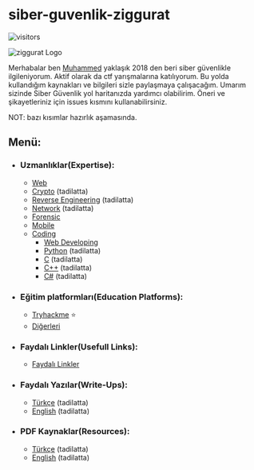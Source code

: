 # siber-guvenlik-ziggurat
 ![visitors](https://visitor-badge.laobi.icu/badge?page_id=mel4mi.siber-guvenlik-ziggurat)
 <p></p>
<img alt="ziggurat Logo" src="https://github.com/mel4mi/siber-guvenlik-ziggurat/blob/main/Depo/resimler/ziggurat-preview.png" />

Merhabalar ben [Muhammed](https://www.linkedin.com/in/muhammed-uzuner/) yaklaşık 2018 den beri siber güvenlikle ilgileniyorum. Aktif olarak da ctf yarışmalarına katılıyorum. Bu yolda kullandığım kaynakları ve bilgileri sizle paylaşmaya çalışacağım. Umarım sizinde Siber Güvenlik yol haritanızda yardımcı olabilirim. Öneri ve şikayetleriniz için issues kısmını kullanabilirsiniz.

NOT: bazı kısımlar hazırlık aşamasında.


## Menü:
  * ### Uzmanlıklar(Expertise):
     * [ Web](/Depo/uzmanlıklar/Web)
     * [ Crypto](/Depo/uzmanlıklar/Crypto) (tadilatta)
     * [ Reverse Engineering](/Depo/uzmanlıklar/Reverse_Engineering) (tadilatta)
     * [ Network](/Depo/uzmanlıklar/Network) (tadilatta)
     * [ Forensic](/Depo/uzmanlıklar/Forensic)
     * [ Mobile ](/Depo/uzmanlıklar/Mobile) 
     * [ Coding](/Depo/uzmanlıklar/Coding) 
       * [ Web Developing](/Depo/uzmanlıklar/Coding/Web)
       * [Python]() (tadilatta)
       * [C]() (tadilatta)
       * [C++]() (tadilatta)
       * [C#]() (tadilatta)
     
  * ### Eğitim platformları(Education Platforms):
     * [ Tryhackme](https://www.tryhackme.com) :star:
     * [ Diğerleri](/Depo/eğitim_platformları/)   
  * ### Faydalı Linkler(Usefull Links):
     * [Faydalı Linkler](/Depo/faydali_linkler)
  * ###  Faydalı Yazılar(Write-Ups):
     * [Türkçe](/Depo/faydalı_yazılar/Türkçe) (tadilatta)
     * [English](/Depo/faydalı_yazılar/English) (tadilatta)
  * ### PDF Kaynaklar(Resources):
     * [Türkçe](/Depo/kaynaklar/turkce) (tadilatta)
     * [English](Depo/kaynaklar/english) (tadilatta)

<!--
## Menü:

* [<img width="18" src="https://static-00.iconduck.com/assets.00/link-chain-icon-256x256-t8asdmp4.png" alt="link" border="0"> Faydalı Linkler](/faydalı-linkler)

* [<img width="18" src="https://static-00.iconduck.com/assets.00/link-chain-icon-256x256-t8asdmp4.png" alt="link" border="0"> Eğitim platformları](/egitim_platformlari)

* [<img width="18" src="https://static-00.iconduck.com/assets.00/link-chain-icon-256x256-t8asdmp4.png" alt="link" border="0"> Faydalı Yazılar](/faydalı-linkler)

* [<img width="18" src="https://static-00.iconduck.com/assets.00/link-chain-icon-256x256-t8asdmp4.png" alt="link" border="0"> PDF Kaynaklar](/kaynaklar)
-->
